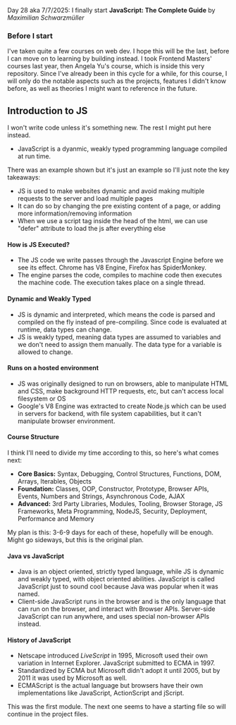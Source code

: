 Day 28 aka 7/7/2025: I finally start **JavaScript: The Complete Guide** by _Maximilian Schwarzmüller_

### Before I start

I've taken quite a few courses on web dev. I hope this will be the last, before I can move on to learning by building instead. I took Frontend Masters' courses last year, then Angela Yu's course, which is inside this very repository. Since I've already been in this cycle for a while, for this course, I will only do the notable aspects such as the projects, features I didn't know before, as well as theories I might want to reference in the future.

## Introduction to JS

I won't write code unless it's something new. The rest I might put here instead.

-   JavaScript is a dyanmic, weakly typed programming language compiled at run time.

There was an example shown but it's just an example so I'll just note the key takeaways:

-   JS is used to make websites dynamic and avoid making multiple requests to the server and load multiple pages
-   It can do so by changing the pre existing content of a page, or adding more information/removing information
-   When we use a script tag inside the head of the html, we can use "defer" attribute to load the js after everything else

#### How is JS Executed?

-   The JS code we write passes through the Javascript Engine before we see its effect. Chrome has V8 Engine, Firefox has SpiderMonkey.
-   The engine parses the code, compiles to machine code then executes the machine code. The execution takes place on a single thread.

#### Dynamic and Weakly Typed

-   JS is dynamic and interpreted, which means the code is parsed and compiled on the fly instead of pre-compiling. Since code is evaluated at runtime, data types can change.
-   JS is weakly typed, meaning data types are assumed to variables and we don't need to assign them manually. The data type for a variable is allowed to change.

#### Runs on a hosted environment

-   JS was originally designed to run on browsers, able to manipulate HTML and CSS, make background HTTP requests, etc, but can't access local filesystem or OS
-   Google's V8 Engine was extracted to create Node.js which can be used in servers for backend, with file system capabilities, but it can't manipulate browser environment.

#### Course Structure

I think I'll need to divide my time according to this, so here's what comes next:

-   **Core Basics:** Syntax, Debugging, Control Structures, Functions, DOM, Arrays, Iterables, Objects
-   **Foundation:** Classes, OOP, Constructor, Prototype, Browser APIs, Events, Numbers and Strings, Asynchronous Code, AJAX
-   **Advanced:** 3rd Party Libraries, Modules, Tooling, Browser Storage, JS Frameworks, Meta Programming, NodeJS, Security, Deployment, Performance and Memory

My plan is this: 3-6-9 days for each of these, hopefully will be enough. Might go sideways, but this is the original plan.

#### Java vs JavaScript

-   Java is an object oriented, strictly typed language, while JS is dynamic and weakly typed, with object oriented abilities. JavaScript is called JavaScript just to sound cool because Java was popular when it was named.
-   Client-side JavaScript runs in the browser and is the only language that can run on the browser, and interact with Browser APIs. Server-side JavaScript can run anywhere, and uses special non-browser APIs instead.

#### History of JavaScript

-   Netscape introduced _LiveScript_ in 1995, Microsoft used their own variation in Internet Explorer. JavaScript submitted to ECMA in 1997.
-   Standardized by ECMA but Microsoft didn't adopt it until 2005, but by 2011 it was used by Microsoft as well.
-   ECMAScript is the actual language but browsers have their own implementations like JavaScript, ActionScript and jScript.

This was the first module. The next one seems to have a starting file so will continue in the project files.
